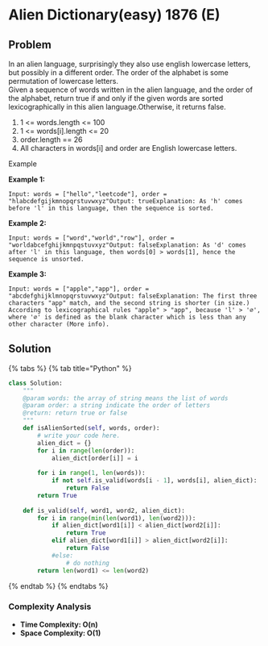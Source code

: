 # Alien Dictionary\(easy\) 1876 \(E\)

## Problem

In an alien language, surprisingly they also use english lowercase letters, but possibly in a different order. The order of the alphabet is some permutation of lowercase letters.  
Given a sequence of words written in the alien language, and the order of the alphabet, return true if and only if the given words are sorted lexicographically in this alien language.Otherwise, it returns false.

1. 1 &lt;= words.length &lt;= 100
2. 1 &lt;= words\[i\].length &lt;= 20
3. order.length == 26
4. All characters in words\[i\] and order are English lowercase letters.

Example

**Example 1:**

```text
Input: words = ["hello","leetcode"], order = "hlabcdefgijkmnopqrstuvwxyz"Output: trueExplanation: As 'h' comes before 'l' in this language, then the sequence is sorted.
```

**Example 2:**

```text
Input: words = ["word","world","row"], order = "worldabcefghijkmnpqstuvxyz"Output: falseExplanation: As 'd' comes after 'l' in this language, then words[0] > words[1], hence the sequence is unsorted.
```

**Example 3:**

```text
Input: words = ["apple","app"], order = "abcdefghijklmnopqrstuvwxyz"Output: falseExplanation: The first three characters "app" match, and the second string is shorter (in size.) According to lexicographical rules "apple" > "app", because 'l' > '∅', where '∅' is defined as the blank character which is less than any other character (More info).
```

## Solution 

{% tabs %}
{% tab title="Python" %}
```python
class Solution:
    """
    @param words: the array of string means the list of words
    @param order: a string indicate the order of letters
    @return: return true or false
    """
    def isAlienSorted(self, words, order):
        # write your code here.
        alien_dict = {}
        for i in range(len(order)):
            alien_dict[order[i]] = i
        
        for i in range(1, len(words)):
            if not self.is_valid(words[i - 1], words[i], alien_dict):
                return False
        return True
    
    def is_valid(self, word1, word2, alien_dict):
        for i in range(min(len(word1), len(word2))):
            if alien_dict[word1[i]] < alien_dict[word2[i]]:
                return True
            elif alien_dict[word1[i]] > alien_dict[word2[i]]:
                return False
            #else:
                # do nothing
        return len(word1) <= len(word2)
```
{% endtab %}
{% endtabs %}

### Complexity Analysis

* **Time Complexity: O\(n\)**
* **Space Complexity: O\(1\)**

